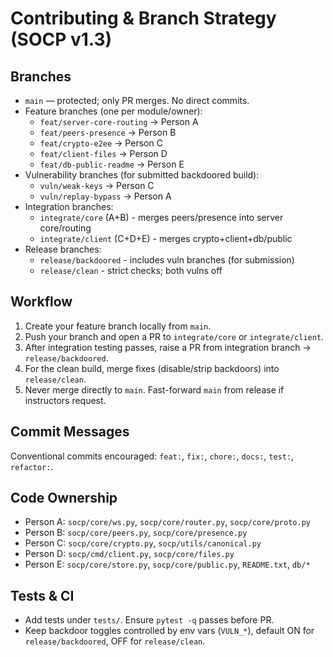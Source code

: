 
# Contributing & Branch Strategy (SOCP v1.3)

## Branches
- `main` — protected; only PR merges. No direct commits.
- Feature branches (one per module/owner):
  - `feat/server-core-routing`         → Person A
  - `feat/peers-presence`              → Person B
  - `feat/crypto-e2ee`                 → Person C
  - `feat/client-files`                → Person D
  - `feat/db-public-readme`            → Person E
- Vulnerability branches (for submitted backdoored build):
  - `vuln/weak-keys`                   → Person C
  - `vuln/replay-bypass`               → Person A
- Integration branches:
  - `integrate/core` (A+B)             - merges peers/presence into server core/routing
  - `integrate/client` (C+D+E)         - merges crypto+client+db/public
- Release branches:
  - `release/backdoored`               - includes vuln branches (for submission)
  - `release/clean`                    - strict checks; both vulns off

## Workflow
1. Create your feature branch locally from `main`.
2. Push your branch and open a PR to `integrate/core` or `integrate/client`.
3. After integration testing passes, raise a PR from integration branch → `release/backdoored`.
4. For the clean build, merge fixes (disable/strip backdoors) into `release/clean`.
5. Never merge directly to `main`. Fast-forward `main` from release if instructors request.

## Commit Messages
Conventional commits encouraged: `feat:`, `fix:`, `chore:`, `docs:`, `test:`, `refactor:`.

## Code Ownership
- Person A: `socp/core/ws.py`, `socp/core/router.py`, `socp/core/proto.py`
- Person B: `socp/core/peers.py`, `socp/core/presence.py`
- Person C: `socp/core/crypto.py`, `socp/utils/canonical.py`
- Person D: `socp/cmd/client.py`, `socp/core/files.py`
- Person E: `socp/core/store.py`, `socp/core/public.py`, `README.txt`, `db/*`

## Tests & CI
- Add tests under `tests/`. Ensure `pytest -q` passes before PR.
- Keep backdoor toggles controlled by env vars (`VULN_*`), default ON for `release/backdoored`, OFF for `release/clean`.
